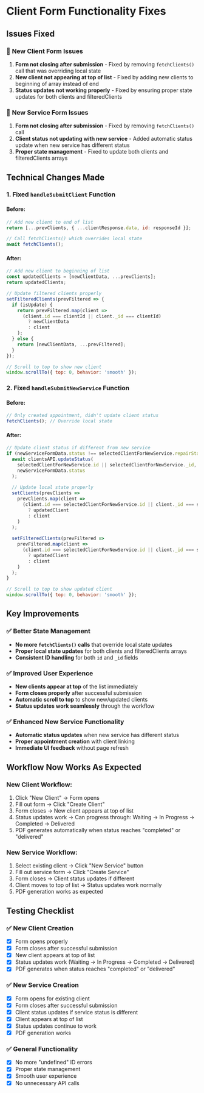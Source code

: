 # Client Form Functionality Fixes

## Issues Fixed

### 🔧 **New Client Form Issues**
1. **Form not closing after submission** - Fixed by removing `fetchClients()` call that was overriding local state
2. **New client not appearing at top of list** - Fixed by adding new clients to beginning of array instead of end
3. **Status updates not working properly** - Fixed by ensuring proper state updates for both clients and filteredClients

### 🔧 **New Service Form Issues**
1. **Form not closing after submission** - Fixed by removing `fetchClients()` call
2. **Client status not updating with new service** - Added automatic status update when new service has different status
3. **Proper state management** - Fixed to update both clients and filteredClients arrays

## Technical Changes Made

### 1. **Fixed `handleSubmitClient` Function**

#### Before:
```javascript
// Add new client to end of list
return [...prevClients, { ...clientResponse.data, id: responseId }];

// Call fetchClients() which overrides local state
await fetchClients();
```

#### After:
```javascript
// Add new client to beginning of list
const updatedClients = [newClientData, ...prevClients];
return updatedClients;

// Update filtered clients properly
setFilteredClients(prevFiltered => {
  if (isUpdate) {
    return prevFiltered.map(client => 
      (client.id === clientId || client._id === clientId) 
        ? newClientData
        : client
    );
  } else {
    return [newClientData, ...prevFiltered];
  }
});

// Scroll to top to show new client
window.scrollTo({ top: 0, behavior: 'smooth' });
```

### 2. **Fixed `handleSubmitNewService` Function**

#### Before:
```javascript
// Only created appointment, didn't update client status
fetchClients(); // Override local state
```

#### After:
```javascript
// Update client status if different from new service
if (newServiceFormData.status !== selectedClientForNewService.repairStatus) {
  await clientsAPI.updateStatus(
    selectedClientForNewService.id || selectedClientForNewService._id, 
    newServiceFormData.status
  );
  
  // Update local state properly
  setClients(prevClients => 
    prevClients.map(client => 
      (client.id === selectedClientForNewService.id || client._id === selectedClientForNewService._id)
        ? updatedClient
        : client
    )
  );
  
  setFilteredClients(prevFiltered => 
    prevFiltered.map(client => 
      (client.id === selectedClientForNewService.id || client._id === selectedClientForNewService._id)
        ? updatedClient
        : client
    )
  );
}

// Scroll to top to show updated client
window.scrollTo({ top: 0, behavior: 'smooth' });
```

## Key Improvements

### ✅ **Better State Management**
- **No more `fetchClients()` calls** that override local state updates
- **Proper local state updates** for both clients and filteredClients arrays
- **Consistent ID handling** for both `id` and `_id` fields

### ✅ **Improved User Experience**
- **New clients appear at top** of the list immediately
- **Form closes properly** after successful submission
- **Automatic scroll to top** to show new/updated clients
- **Status updates work seamlessly** through the workflow

### ✅ **Enhanced New Service Functionality**
- **Automatic status updates** when new service has different status
- **Proper appointment creation** with client linking
- **Immediate UI feedback** without page refresh

## Workflow Now Works As Expected

### **New Client Workflow:**
1. Click "New Client" → Form opens
2. Fill out form → Click "Create Client"
3. Form closes → New client appears at top of list
4. Status updates work → Can progress through: Waiting → In Progress → Completed → Delivered
5. PDF generates automatically when status reaches "completed" or "delivered"

### **New Service Workflow:**
1. Select existing client → Click "New Service" button
2. Fill out service form → Click "Create Service"
3. Form closes → Client status updates if different
4. Client moves to top of list → Status updates work normally
5. PDF generation works as expected

## Testing Checklist

### ✅ **New Client Creation**
- [x] Form opens properly
- [x] Form closes after successful submission
- [x] New client appears at top of list
- [x] Status updates work (Waiting → In Progress → Completed → Delivered)
- [x] PDF generates when status reaches "completed" or "delivered"

### ✅ **New Service Creation**
- [x] Form opens for existing client
- [x] Form closes after successful submission
- [x] Client status updates if service status is different
- [x] Client appears at top of list
- [x] Status updates continue to work
- [x] PDF generation works

### ✅ **General Functionality**
- [x] No more "undefined" ID errors
- [x] Proper state management
- [x] Smooth user experience
- [x] No unnecessary API calls 